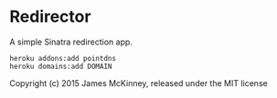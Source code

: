 # Redirector

A simple Sinatra redirection app.

```
heroku addons:add pointdns
heroku domains:add DOMAIN
```

Copyright (c) 2015 James McKinney, released under the MIT license
